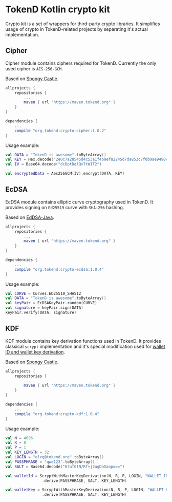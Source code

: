 # TokenD Kotlin crypto kit

Crypto kit is a set of wrappers for third-party crypto libraries. It simplifies usage of crypto in TokenD-related projects by separating it's actual implementation.

## Cipher

Cipher module contains ciphers required for TokenD. Currently the only used cipher is `AES-256-GCM`.

Based on [Spongy Castle](https://rtyley.github.io/spongycastle/).

```groovy
allprojects {
    repositories {
        ...
        maven { url "https://maven.tokend.org" }
    }
}

dependencies {
    ...
    compile "org.tokend:crypto-cipher:1.0.2"
}
```
Usage example:
```kotlin
val DATA = "TokenD is awesome".toByteArray()
val KEY = Hex.decode("2e0c7a28545d4c53a1f4b9ef82245d7da853c7f0b0ae949040faedaa60c23c0b")
val IV = Base64.decode("dcDptDqlQv7tWIT2")

val encryptedData = Aes256GCM(IV).encrypt(DATA, KEY)
```

## EcDSA

EcDSA module contains elliptic curve cryptography used in TokenD. It provides signing on `Ed25519` curve with `SHA-256` hashing.

Based on [EdDSA-Java](https://github.com/str4d/ed25519-java).

```groovy
allprojects {
    repositories {
        ...
        maven { url "https://maven.tokend.org" }
    }
}

dependencies {
    ...
    compile "org.tokend:crypto-ecdsa:1.0.4"
}
```
Usage example:
```kotlin
val CURVE = Curves.ED25519_SHA512
val DATA = "TokenD is awesome".toByteArray()
val keyPair = EcDSAKeyPair.random(CURVE)
val signature = keyPair.sign(DATA)
keyPair.verify(DATA, signature)
```

## KDF

KDF module contains key derivation functions used in TokenD. It provides classical `scrypt` implementation and it's special modification used for [wallet ID and wallet key derivation](https://tokend.gitlab.io/docs/?http#wallet-id-derivation).

Based on [Spongy Castle](https://rtyley.github.io/spongycastle/).

```groovy
allprojects {
    repositories {
        ...
        maven { url "https://maven.tokend.org" }
    }
}

dependencies {
    ...
    compile "org.tokend:crypto-kdf:1.0.4"
}
```
Usage example:
```kotlin
val N = 4096
val R = 8
val P = 1
val KEY_LENGTH = 32
val LOGIN = "oleg@tokend.org".toByteArray()
val PASSPHRASE = "qwe123".toByteArray()
val SALT = Base64.decode("67ufG1N/Rf+j2ugDaXaopw==")

val walletId = ScryptWithMasterKeyDerivation(N, R, P, LOGIN, "WALLET_ID".toByteArray())
                .derive(PASSPHRASE, SALT, KEY_LENGTH)

val walletKey = ScryptWithMasterKeyDerivation(N, R, P, LOGIN, "WALLET_KEY".toByteArray())
                .derive(PASSPHRASE, SALT, KEY_LENGTH)
```

